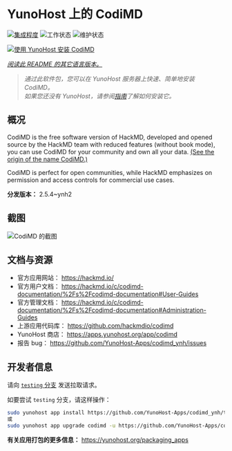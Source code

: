 <!--
注意：此 README 由 <https://github.com/YunoHost/apps/tree/master/tools/readme_generator> 自动生成
请勿手动编辑。
-->

# YunoHost 上的 CodiMD

[![集成程度](https://apps.yunohost.org/badge/integration/codimd)](https://ci-apps.yunohost.org/ci/apps/codimd/)
![工作状态](https://apps.yunohost.org/badge/state/codimd)
![维护状态](https://apps.yunohost.org/badge/maintained/codimd)

[![使用 YunoHost 安装 CodiMD](https://install-app.yunohost.org/install-with-yunohost.svg)](https://install-app.yunohost.org/?app=codimd)

*[阅读此 README 的其它语言版本。](./ALL_README.md)*

> *通过此软件包，您可以在 YunoHost 服务器上快速、简单地安装 CodiMD。*  
> *如果您还没有 YunoHost，请参阅[指南](https://yunohost.org/install)了解如何安装它。*

## 概况

CodiMD is the free software version of HackMD, developed and opened source by the HackMD team with reduced features (without book mode), you can use CodiMD for your community and own all your data. [(See the origin of the name CodiMD.)](https://github.com/hackmdio/codimd/issues/720)

CodiMD is perfect for open communities, while HackMD emphasizes on permission and access controls for commercial use cases.

**分发版本：** 2.5.4~ynh2

## 截图

![CodiMD 的截图](./doc/screenshots/screenshot.png)

## 文档与资源

- 官方应用网站： <https://hackmd.io/>
- 官方用户文档： <https://hackmd.io/c/codimd-documentation/%2Fs%2Fcodimd-documentation#User-Guides>
- 官方管理文档： <https://hackmd.io/c/codimd-documentation/%2Fs%2Fcodimd-documentation#Administration-Guides>
- 上游应用代码库： <https://github.com/hackmdio/codimd>
- YunoHost 商店： <https://apps.yunohost.org/app/codimd>
- 报告 bug： <https://github.com/YunoHost-Apps/codimd_ynh/issues>

## 开发者信息

请向 [`testing` 分支](https://github.com/YunoHost-Apps/codimd_ynh/tree/testing) 发送拉取请求。

如要尝试 `testing` 分支，请这样操作：

```bash
sudo yunohost app install https://github.com/YunoHost-Apps/codimd_ynh/tree/testing --debug
或
sudo yunohost app upgrade codimd -u https://github.com/YunoHost-Apps/codimd_ynh/tree/testing --debug
```

**有关应用打包的更多信息：** <https://yunohost.org/packaging_apps>
